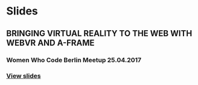 # Slides

## BRINGING VIRTUAL REALITY TO THE WEB WITH WEBVR AND A-FRAME

### Women Who Code Berlin Meetup 25.04.2017

### [View slides](https://stefie.github.io/whc-webvr-talk/)
